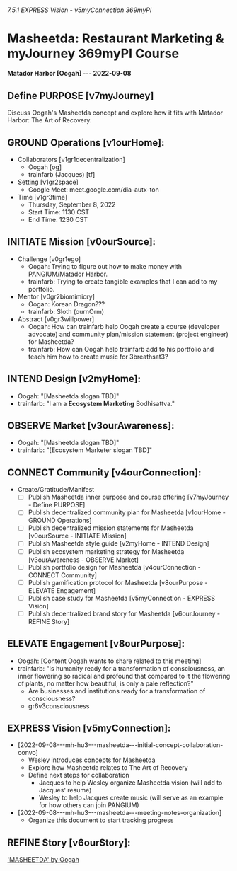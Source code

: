 ###### 7.5.1 EXPRESS Vision - v5myConnection 369myPI
# Masheetda: Restaurant Marketing & myJourney 369myPI Course
#### Matador Harbor [Oogah] --- 2022-09-08

## Define PURPOSE [v7myJourney]
Discuss Oogah's Masheetda concept and explore how it fits with Matador Harbor: The Art of Recovery.

## GROUND Operations [v1ourHome]: 
- Collaborators [v1gr1decentralization]
  - Oogah [og]
  - trainfarb (Jacques) [tf]
- Setting [v1gr2space]
  - Google Meet: meet.google.com/dia-autx-ton
- Time [v1gr3time]
  - Thursday, September 8, 2022
  - Start Time: 1130 CST
  - End Time: 1230 CST

## INITIATE Mission [v0ourSource]:
- Challenge [v0gr1ego]
  - Oogah: Trying to figure out how to make money with PANGIUM/Matador Harbor. 
  - trainfarb: Trying to create tangible examples that I can add to my portfolio.
- Mentor [v0gr2biomimicry]
  - Oogan: Korean Dragon???
  - trainfarb: Sloth (ournOrm)
- Abstract [v0gr3willpower]
  - Oogah: How can trainfarb help Oogah create a course (developer advocate) and community plan/mission statement (project engineer) for Masheetda?
  - trainfarb: How can Oogah help trainfarb add to his portfolio and teach him how to create music for 3breathsat3?

## INTEND Design [v2myHome]:
- Oogah: "[Masheetda slogan TBD]"
- trainfarb: "I am a **Ecosystem Marketing** Bodhisattva."

## OBSERVE Market [v3ourAwareness]:
- Oogah: "[Masheetda slogan TBD]"
- trainfarb: "[Ecosystem Marketer slogan TBD]"

## CONNECT Community [v4ourConnection]:
- Create/Gratitude/Manifest
  - [ ] Publish Masheetda inner purpose and course offering [v7myJourney - Define PURPOSE]
  - [ ] Publish decentralized community plan for Masheetda [v1ourHome - GROUND Operations]
  - [ ] Publish decentralized mission statements for Masheetda [v0ourSource - INITIATE Mission]
  - [ ] Publish Masheetda style guide [v2myHome - INTEND Design]
  - [ ] Publish ecosystem marketing strategy for Masheetda [v3ourAwareness - OBSERVE Market]
  - [ ] Publish portfolio design for Masheetda [v4ourConnection - CONNECT Community]
  - [ ] Publish gamification protocol for Masheetda [v8ourPurpose - ELEVATE Engagement]
  - [ ] Publish case study for Masheetda [v5myConnection - EXPRESS Vision]
  - [ ] Publish decentralized brand story for Masheetda [v6ourJourney - REFINE Story]

## ELEVATE Engagement [v8ourPurpose]:
- Oogah: [Content Oogah wants to share related to this meeting]
- trainfarb: "Is humanity ready for a transformation of consciousness, an inner flowering so radical and profound that compared to it the flowering of plants, no matter how beautiful, is only a pale reflection?" 
  - Are businesses and institutions ready for a transformation of consciousness?
  - gr6v3consciousness

## EXPRESS Vision [v5myConnection]:
- [2022-09-08---mh-hu3---masheetda---initial-concept-collaboration-convo]
  - Wesley introduces concepts for Masheetda
  - Explore how Masheetda relates to The Art of Recovery
  - Define next steps for collaboration
    - Jacques to help Wesley organize Masheetda vision (will add to Jacques' resume)
    - Wesley to help Jacques create music (will serve as an example for how others can join PANGIUM)
- [2022-09-08---mh-hu3---masheetda---meeting-notes-organization]
  - Organize this document to start tracking progress

## REFINE Story [v6ourStory]:
['MASHEETDA' by Oogah](https://drive.google.com/file/d/1GXFojt_NYWztANIgRBInj4-BXY8kzidB/view?usp=sharing)
